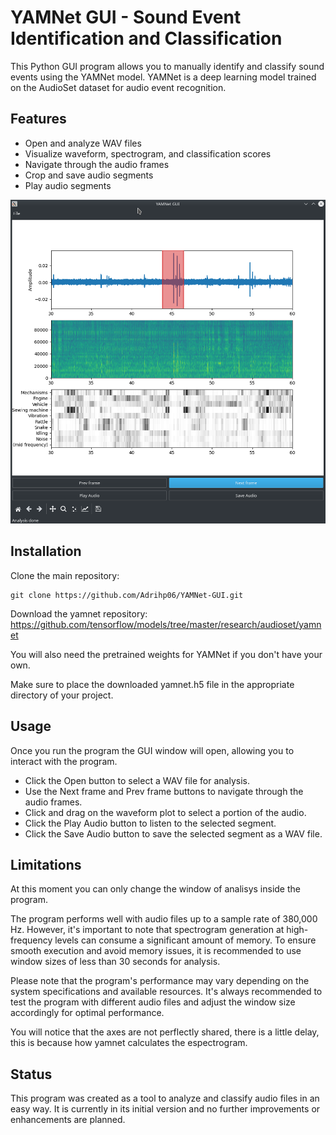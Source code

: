 # YAMNet GUI - Sound Event Identification and Classification

This Python GUI program allows you to manually identify and classify sound events using the YAMNet model. YAMNet is a deep learning model trained on the AudioSet dataset for audio event recognition.

## Features

- Open and analyze WAV files
- Visualize waveform, spectrogram, and classification scores
- Navigate through the audio frames
- Crop and save audio segments
- Play audio segments

<div align="center">
  <img src="Image/yamnet_gui.png" alt="YAMnet GUI " />
</div>

## Installation
Clone the main repository:


    git clone https://github.com/Adrihp06/YAMNet-GUI.git

Download the yamnet repository:
https://github.com/tensorflow/models/tree/master/research/audioset/yamnet

You will also need the pretrained weights for YAMNet if you don't have your own.

Make sure to place the downloaded yamnet.h5 file in the appropriate directory of your project.

## Usage

Once you run the program the GUI window will open, allowing you to interact with the program.

- Click the Open button to select a WAV file for analysis.
- Use the Next frame and Prev frame buttons to navigate through the audio frames.
- Click and drag on the waveform plot to select a portion of the audio.
- Click the Play Audio button to listen to the selected segment.
- Click the Save Audio button to save the selected segment as a WAV file.

## Limitations
At this moment you can only change the window of analisys inside the program.

The program performs well with audio files up to a sample rate of 380,000 Hz. However, it's important to note that spectrogram generation at high-frequency levels can consume a significant amount of memory. To ensure smooth execution and avoid memory issues, it is recommended to use window sizes of less than 30 seconds for analysis.

Please note that the program's performance may vary depending on the system specifications and available resources. It's always recommended to test the program with different audio files and adjust the window size accordingly for optimal performance.

You will notice that the axes are not perflectly shared, there is a little delay, this is because how yamnet calculates the espectrogram.

## Status

This program was created as a tool to analyze and classify audio files in an easy way. It is currently in its initial version and no further improvements or enhancements are planned.

